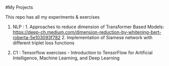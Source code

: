 #My Projects

This repo has all my experiments & exercises
1. NLP : 
        1. Approaches to reduce dimension of Transformer Based Models: https://deep-ch.medium.com/dimension-reduction-by-whitening-bert-roberta-5e103093f782
        2. Implementation of Siamese network with different triplet loss functions

2. C1 : Tensorflow exercises - Introduction to TensorFlow for Artificial Intelligence, Machine Learning, and Deep Learning
